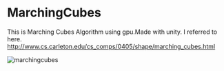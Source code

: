 # MarchingCubes

This is Marching Cubes Algorithm using gpu.Made with unity.
I referred to here.
http://www.cs.carleton.edu/cs_comps/0405/shape/marching_cubes.html

![marchingcubes](https://user-images.githubusercontent.com/65954422/82907473-a11ffa80-9fa1-11ea-9169-0c081de432e5.gif)

